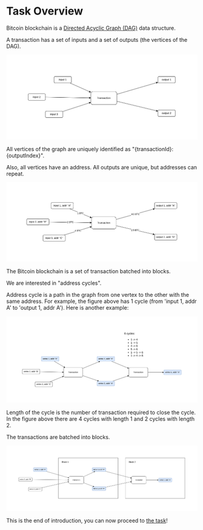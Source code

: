# Task Overview

Bitcoin blockchain is a [Directed Acyclic Graph (DAG)](https://coinmarketcap.com/alexandria/glossary/directed-acyclic-graph-dag) data structure.

A transaction has a set of inputs and a set of outputs (the vertices of the DAG).

![transaction](../resources/transaction.png)

All vertices of the graph are uniquely identified as "{transactionId}:{outputIndex}".

Also, all vertices have an address. All outputs are unique, but addresses can repeat.

![addresses](../resources/addresses.png)

The Bitcoin blockchain is a set of transaction batched into blocks.

We are interested in "address cycles".

Address cycle is a path in the graph from one vertex to the other with the same address. 
For example, the figure above has 1 cycle (from 'input 1, addr A' to 'output 1, addr A').
Here is another example:

![cycles1](../resources/cycles-example-1.png)

Length of the cycle is the number of transaction required to close the cycle. In the figure above
there are 4 cycles with length 1 and 2 cycles with length 2.

The transactions are batched into blocks.

![blocks](../resources/blocks.png)

This is the end of introduction, you can now proceed to [the task](TASK.md)!
